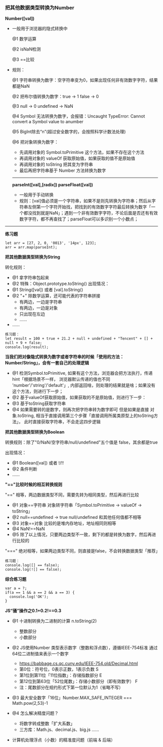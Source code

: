### 把其他数据类型转换为Number

**Number([val])**
+ 一般用于浏览器的隐式转换中
    
    @1 数学运算
    
    @2 isNaN检测
    
    @3 ==比较
+ 规则：

    @1 字符串转换为数字：空字符串变为0，如果出现任何非有效数字字符，结果都是NaN
    
    @2 把布尔值转换为数字：true -> 1 false -> 0

    @3 null -> 0 undefined -> NaN

    @4 Symbol 无法转换为数字，会报错：Uncaught TypeError: Cannot convert a Symbol value to anumber

    @5 BigInt除去“n”(超过安全数字的，会按照科学计数法处理)

    @6 把对象转换为数字：
    + 先调用对象的 Symbol.toPrimitive 这个方法，如果不存在这个方法
    + 再调用对象的 valueOf 获取原始值，如果获取的值不是原始值
    + 再调用对象的 toString 把其变为字符串
    + 最后再把字符串基于 Number 方法转换为数字
  ---
  **parseInt([val],[radix]) parseFloat([val])**
  + 一般用于手动转换
  + 规则：[val]值必须是一个字符串，如果不是则先转换为字符串；然后从字符串左侧第一个字符开始找，把找到的有效数字字符最后转换为数字「一个都没找到就是NaN」；遇到一个非有效数字字符，不论后面是否还有有效数字字符，都不再查找了；parseFloat可以多识别一个小数点；

---
**练习题**
```
let arr = [27, 2, 0, '0013', '14px', 123];
arr = arr.map(parseInt);
```
**把其他数据类型转换为String**

转化规则：
+ @1 拿字符串包起来
+ @2 特殊：Object.prototype.toString()
出现情况：
+ @1 String([val]) 或者 [val].toString()
+ @2 "+" 除数学运算，还可能代表的字符串拼接
  + 有两边，一边是字符串
  + 有两边，一边是对象
  + 只出现在左边
  + ……
+ ……

```
练习题：
let result = 100 + true + 21.2 + null + undefined + "Tencent" + [] + null + 9 + false;
console.log(result);
```

**当我们把对像隐式转换为数字或者字符串的时候「使用的方法：Number/String」，会有一套自己的处理逻辑**
  + @1 检测Symbol.toPrimitive, 如果有这个方法，浏览器会把方法执行，传递hint「根据场景不一样，
        浏览器默认传递的值也不同 'number'/'string'/'default'」,
        内部返回啥，则处理的结果就是啥；如果没有这个方法，则进行下一步；
  + @2 基于valueOf获取原始值，如果获取的不是原始值，则进行下一步：
  + @3 基于toString获取字符串
  + @4 如果需要转的是数字，则再次把字符串转为数字即可
    但是如果是直接 对象.toString, 相当于直接调用第三个步骤「直接调用所属类原型上的toString方法」，
        此时直接获取字符串，不会走这四步逻辑

**把其他数据类型转换为Boolean**

转换规则：除了"0/NaN/空字符串/null/undefined"五个值是
false，其余都是true

出现情况：
+ @1 Boolean([val]) 或者 !/!!
+ @2 条件判断
+ ……

**"=="比较时候的相互转换规则**

"==" 相等，两边数据类型不同，需要先转为相同类型，然后再进行比较
+ @1 对象==字符串 对象转字符串「Symbol.toPrimitive -> valueOf -> toString」
+ @2 null==undefined -> true  null/undefined 和其他任何值都不相等
+ @3 对象==对象 比较的是堆内存地址，地址相同则相等
+ @4 NaN!==NaN
+ @5 除了以上情况，只要两边类型不一致，剩下的都是转换为数字，然后再进行比较的

"===" 绝对相等，如果两边类型不同，则直接是false，不会转换数据类型「推荐」

```
练习题：
console.log([] == false);
console.log(![] == false);
```

**综合练习题**
```
var a = ?;
if(a == 1 && a == 2 && a == 3) {
  console.log('OK');
}
```

**JS“骚”操作之0.1+0.2!==0.3**
+ @1 十进制转换为二进制的计算 n.toString(2)
  + 整数部分
  + 小数部分
+ @2 JS使用Number 类型表示数字（整数和浮点数），遵循IEEE-754标准 通过64位二进制值来表示一个数字
  + https://babbage.cs.qc.cuny.edu/IEEE-754.old/Decimal.html
  + 第0位：符号位，0表示正数，1表示负数 S
  + 第1位到第11位「11位指数」：存储指数部分 E
  + 第12位到第63位「52位尾数」：存储小数部分（即有效数字） F
  + 注：尾数部分在规约形式下第一位默认为1（省略不写）
+ @3 最大安全数字「16位」Number.MAX_SAFE_INTEGER === Math.pow(2,53)-1
+ @4 怎么解决精度问题？
  + 将数字转成整数「扩大系数」
  + 三方库：Math.js、decimal.js、big.js ……

+ 计算机处理浮点（小数）的精准度问题（前端 & 后端）